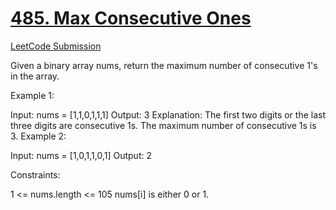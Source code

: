 <h1><a href="https://github.com/eddiephiri/competitive-programming/tree/main/max-consecutive-ones">485. Max Consecutive Ones</a></h1>

<a href="https://leetcode.com/problems/max-consecutive-ones/submissions/1177817233/">LeetCode Submission</a>

Given a binary array nums, return the maximum number of consecutive 1's in the array.

 

Example 1:

Input: nums = [1,1,0,1,1,1]
Output: 3
Explanation: The first two digits or the last three digits are consecutive 1s. The maximum number of consecutive 1s is 3.
Example 2:

Input: nums = [1,0,1,1,0,1]
Output: 2
 

Constraints:

1 <= nums.length <= 105
nums[i] is either 0 or 1.
